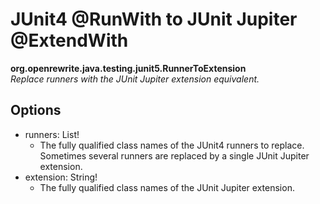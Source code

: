 # JUnit4 @RunWith to JUnit Jupiter @ExtendWith

**org.openrewrite.java.testing.junit5.RunnerToExtension**  
_Replace runners with the JUnit Jupiter extension equivalent._

## Options

* runners: List!
  * The fully qualified class names of the JUnit4 runners to replace. Sometimes several runners are replaced by a single JUnit Jupiter extension.
* extension: String!
  * The fully qualified class names of the JUnit Jupiter extension.

